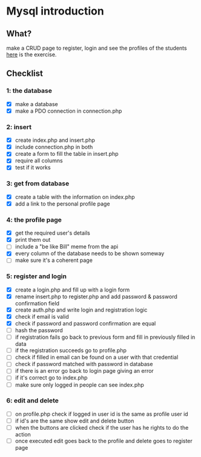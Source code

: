 # Mysql introduction

## What?
make a CRUD page to register, login and see the profiles of the students
[here](exercise.md) is the exercise.

## Checklist
### 1: the database
- [x] make a database
- [x] make a PDO connection in connection.php

### 2: insert
- [x] create index.php and insert.php
- [x] include connection.php in both
- [x] create a form to fill the table in insert.php
- [x] require all columns 
- [x] test if it works
### 3: get from database
- [x] create a table with the information on index.php
- [x] add a link to the personal profile page

### 4: the profile page
- [x] get the required user's details
- [x] print them out
- [ ] include a "be like Bill" meme from the api
- [x] every column of the database needs to be shown someway
- [ ] make sure it's a coherent page

### 5: register and login
- [x] create a login.php and fill up with a login form
- [x] rename insert.php to register.php and add password & password confirmation field
- [x] create auth.php and write login and registration logic
- [x] check if email is valid
- [x] check if password and password confirmation are equal
- [ ] hash the password
- [ ] if registration fails go back to previous form and fill in previously filled in data
- [ ] if the registration succeeds go to profile.php
- [ ] check if filled in email can be found on a user with that credential
- [ ] check if password matched with password in database
- [ ] if there is an error go back to login page giving an error
- [ ] if it's correct go to index.php
- [ ] make sure only logged in people can see index.php

### 6: edit and delete
- [ ] on profile.php check if logged in user id is the same as profile user id
- [ ] if id's are the same show edit and delete button
- [ ] when the buttons are clicked check if the user has he rights to do the action
- [ ] once executed edit goes back to the profile and delete goes to register page
